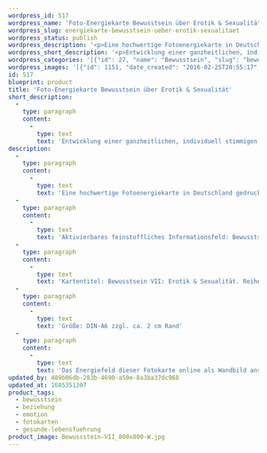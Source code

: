 ```yaml
---
wordpress_id: 517
wordpress_name: 'Foto-Energiekarte Bewusstsein über Erotik & Sexualität'
wordpress_slug: energiekarte-bewusstsein-ueber-erotik-sexualitaet
wordpress_status: publish
wordpress_description: '<p>Eine hochwertige Fotoenergiekarte in Deutschland gedruckt und in Handarbeit laminiert.  Sie ist in Postkartengröße (DIN-A6) gut zu transportieren und kann auch auf den Körper aufgelegt werden.</p><p>Aktivierbares feinstoffliches Informationsfeld: Bewusstsein - Erotik &amp; Sexualität - Spiritualität - Einheit: Entwicklung einer ganzheitlich und individuell stimmig gelebten Erotik und Sexualität: körperlich-emotional, mental, seelisch und multidimensional-spirituell. Entwicklung des Bewusstseins darüber, dass Erotik, Sexualität, Menschlichkeit und Spiritualität eine Einheit bilden, die eine wichtige Basis für die menschliche Persönlichkeit ist.</p><p>Kartentitel: Bewusstsein VII: Erotik &amp; Sexualität. Reihe: Bewusstsein.</p><p>Größe: DIN-A6 zzgl. ca. 2 cm Rand<br />Andere Formate sind individuell für Sie innerhalb weniger Tage herstellbar. Bitte kontaktieren Sie uns hierfür unter <a href="mailto:info@elvedenverlag.de">info@elvedenverlag.de</a>.</p><p>Das Energiefeld dieser Fotokarte online als Wandbild <a href="https://my.feenbaum.de/produkt/wandenergiebild-erotik-sexualitaetsbewusstsein/">anschauen</a></p><p><a href="https://my.feenbaum.de/anwendung-energiebilder-foto-laminiert/">Anwendungshinweise</a>      <a href="https://my.feenbaum.de/produktinformationen-fotokarten/">Produktinformationen</a></p>'
wordpress_short_description: '<p>Entwicklung einer ganzheitlichen, individuell stimmigen Erotik und Sexualität mit dem Bewusstsein darüber, dass Erotik, Sexualität, Menschlichkeit und Spiritualität eine Einheit bilden<br /><em>Hinweis: Das Wasserzeichen „Elveden Verlag Energiebild“ wird nicht mit gedruckt</em></p>'
wordpress_categories: '[{"id": 27, "name": "Bewusstsein", "slug": "bewusstsein"}, {"id": 33, "name": "Beziehung", "slug": "beziehung"}, {"id": 35, "name": "Emotion", "slug": "emotion"}, {"id": 23, "name": "Fotokarten", "slug": "fotokarten"}, {"id": 38, "name": "Gesunde Lebensf\u00fchrung", "slug": "gesunde-lebensfuehrung"}]'
wordpress_images: '[{"id": 1151, "date_created": "2016-02-25T20:55:17", "date_created_gmt": "2016-02-25T18:55:17", "date_modified": "2016-02-25T20:55:17", "date_modified_gmt": "2016-02-25T18:55:17", "src": "https://my.feenbaum.de/wp-content/uploads/2016/02/Bewussstein-VII_800x800-W.jpg", "name": "Bewussstein-VII_800x800-W", "alt": ""}]'
id: 517
blueprint: product
title: 'Foto-Energiekarte Bewusstsein über Erotik & Sexualität'
short_description:
  -
    type: paragraph
    content:
      -
        type: text
        text: 'Entwicklung einer ganzheitlichen, individuell stimmigen Erotik und Sexualität mit dem Bewusstsein darüber, dass Erotik, Sexualität, Menschlichkeit und Spiritualität eine Einheit bilden'
description:
  -
    type: paragraph
    content:
      -
        type: text
        text: 'Eine hochwertige Fotoenergiekarte in Deutschland gedruckt und in Handarbeit laminiert.  Sie ist in Postkartengröße (DIN-A6) gut zu transportieren und kann auch auf den Körper aufgelegt werden.'
  -
    type: paragraph
    content:
      -
        type: text
        text: 'Aktivierbares feinstoffliches Informationsfeld: Bewusstsein - Erotik & Sexualität - Spiritualität - Einheit: Entwicklung einer ganzheitlich und individuell stimmig gelebten Erotik und Sexualität: körperlich-emotional, mental, seelisch und multidimensional-spirituell. Entwicklung des Bewusstseins darüber, dass Erotik, Sexualität, Menschlichkeit und Spiritualität eine Einheit bilden, die eine wichtige Basis für die menschliche Persönlichkeit ist.'
  -
    type: paragraph
    content:
      -
        type: text
        text: 'Kartentitel: Bewusstsein VII: Erotik & Sexualität. Reihe: Bewusstsein.'
  -
    type: paragraph
    content:
      -
        type: text
        text: 'Größe: DIN-A6 zzgl. ca. 2 cm Rand'
  -
    type: paragraph
    content:
      -
        type: text
        text: 'Das Energiefeld dieser Fotokarte online als Wandbild anschauen'
updated_by: 489b06db-283b-4690-a50e-8a3ba37dc968
updated_at: 1685351307
product_tags:
  - bewusstsein
  - beziehung
  - emotion
  - fotokarten
  - gesunde-lebensfuehrung
product_image: Bewussstein-VII_800x800-W.jpg
---
```

